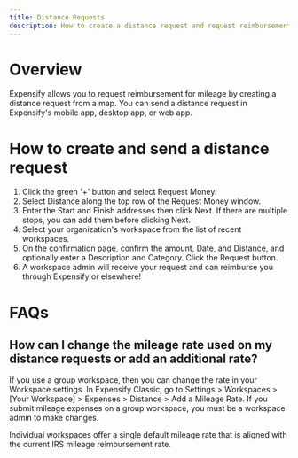 ```yaml
---
title: Distance Requests
description: How to create a distance request and request reimbursement for mileage
---
```

<!-- The lines above are required by Jekyll to process the .md file -->

# Overview

Expensify allows you to request reimbursement for mileage by creating a distance request from a map. You can send a distance request in Expensify's mobile app, desktop app, or web app.


# How to create and send a distance request

1. Click the green '+' button and select Request Money.
2. Select Distance along the top row of the Request Money window.
3. Enter the Start and Finish addresses then click Next. If there are multiple stops, you can add them before clicking Next.
4. Select your organization's workspace from the list of recent workspaces.
5. On the confirmation page, confirm the amount, Date, and Distance, and optionally enter a Description and Category. Click the Request button.
6. A workspace admin will receive your request and can reimburse you through Expensify or elsewhere!



# FAQs


## How can I change the mileage rate used on my distance requests or add an additional rate?

If you use a group workspace, then you can change the rate in your Workspace settings. In Expensify Classic, go to Settings > Workspaces > [Your Workspace] > Expenses > Distance > Add a Mileage Rate. If you submit mileage expenses on a group workspace, you must be a workspace admin to make changes.

Individual workspaces offer a single default mileage rate that is aligned with the current IRS mileage reimbursement rate.
